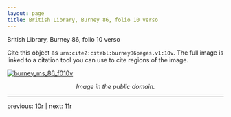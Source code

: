 ```yaml
---
layout: page
title: British Library, Burney 86, folio 10 verso
---
```


British Library, Burney 86, folio 10 verso

Cite this object as `urn:cite2:citebl:burney86pages.v1:10v`.  The full image is linked to a citation tool you can use to cite regions of the image.

[![burney_ms_86_f010v](http://www.homermultitext.org/iipsrv?IIIF=/project/homer/pyramidal/deepzoom/citebl/burney86imgs/v1/burney_ms_86_f010v.tif/full/800,/0/default.jpg)](http://www.homermultitext.org/ict2/?urn=urn:cite2:citebl:burney86imgs.v1:burney_ms_86_f010v) 

<p style="text-align: center; font-style: italic;">Image in the public domain.</p>

---

previous: [10r](../10r/) | next: [11r](../11r/)